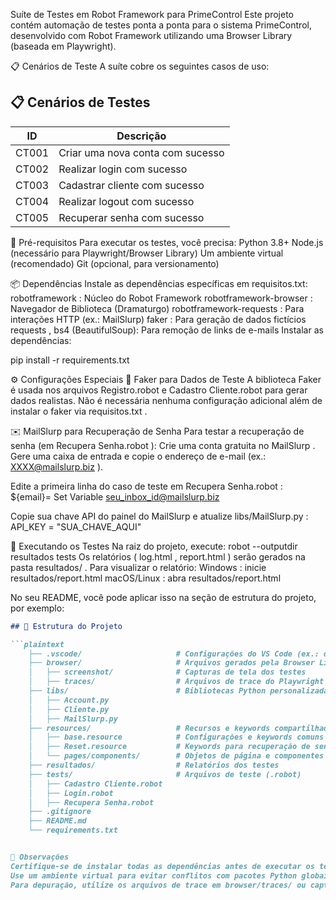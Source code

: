 Suíte de Testes em Robot Framework para PrimeControl
Este projeto contém automação de testes ponta a ponta para o sistema PrimeControl, desenvolvido com Robot Framework utilizando uma Browser Library (baseada em Playwright).

📋 Cenários de Teste
A suíte cobre os seguintes casos de uso:


## 📋 Cenários de Testes

| ID    | Descrição                           |
|-------|-------------------------------------|
| CT001 | Criar uma nova conta com sucesso    |
| CT002 | Realizar login com sucesso          |
| CT003 | Cadastrar cliente com sucesso       |
| CT004 | Realizar logout com sucesso         |
| CT005 | Recuperar senha com sucesso         |

🚀 Pré-requisitos
Para executar os testes, você precisa:
Python 3.8+
Node.js (necessário para Playwright/Browser Library)
Um ambiente virtual (recomendado)
Git (opcional, para versionamento)



📦 Dependências
Instale as dependências específicas em requisitos.txt:
robotframework : Núcleo do Robot Framework
robotframework-browser : Navegador de Biblioteca (Dramaturgo)
robotframework-requests : Para interações HTTP (ex.: MailSlurp)
faker : Para geração de dados fictícios
requests , bs4 (BeautifulSoup): Para remoção de links de e-mails
Instalar as dependências:

pip install -r requirements.txt



⚙️ Configurações Especiais
💾 Faker para Dados de Teste
A biblioteca Faker é usada nos arquivos Registro.robot e Cadastro Cliente.robot para gerar dados realistas. Não é necessária nenhuma configuração adicional além de instalar o faker via requisitos.txt .

✉️ MailSlurp para Recuperação de Senha
Para testar a recuperação de senha (em Recupera Senha.robot ):
Crie uma conta gratuita no MailSlurp .
Gere uma caixa de entrada e copie o endereço de e-mail (ex.: XXXX@mailslurp.biz ).

Edite a primeira linha do caso de teste em Recupera Senha.robot :
${email}=    Set Variable    seu_inbox_id@mailslurp.biz


Copie sua chave API do painel do MailSlurp e atualize libs/MailSlurp.py :
API_KEY = "SUA_CHAVE_AQUI"


🧪 Executando os Testes
Na raiz do projeto, execute:
robot --outputdir resultados tests
Os relatórios ( log.html , report.html ) serão gerados na pasta resultados/ .
Para visualizar o relatório:
Windows : inicie resultados/report.html
macOS/Linux : abra resultados/report.html



No seu README, você pode aplicar isso na seção de estrutura do projeto, por exemplo:

```markdown
## 📂 Estrutura do Projeto

```plaintext
    ├── .vscode/                     # Configurações do VS Code (ex.: debug)
    ├── browser/                     # Arquivos gerados pela Browser Library
    │   ├── screenshot/              # Capturas de tela dos testes
    │   ├── traces/                  # Arquivos de trace do Playwright
    ├── libs/                        # Bibliotecas Python personalizadas
    │   ├── Account.py
    │   ├── Cliente.py
    │   ├── MailSlurp.py
    ├── resources/                   # Recursos e keywords compartilhados
    │   ├── base.resource            # Configurações e keywords comuns
    │   ├── Reset.resource           # Keywords para recuperação de senha
    │   └── pages/components/        # Objetos de página e componentes reutilizáveis
    ├── resultados/                  # Relatórios dos testes
    ├── tests/                       # Arquivos de teste (.robot)
    │   ├── Cadastro Cliente.robot
    │   ├── Login.robot
    │   ├── Recupera Senha.robot
    ├── .gitignore
    ├── README.md
    └── requirements.txt


📝 Observações
Certifique-se de instalar todas as dependências antes de executar os testes.
Use um ambiente virtual para evitar conflitos com pacotes Python globais.
Para depuração, utilize os arquivos de trace em browser/traces/ ou capturas de tela em browser/screenshot/ .
